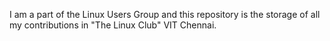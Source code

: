 I am a part of the Linux Users Group and this repository is the storage of all my contributions in "The Linux Club" VIT Chennai.
